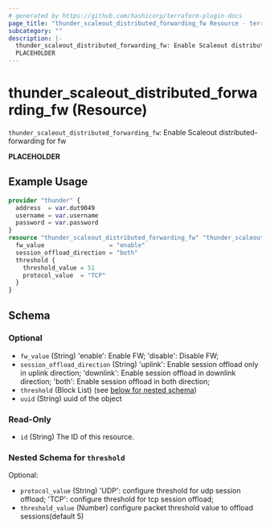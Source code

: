 ```yaml
---
# generated by https://github.com/hashicorp/terraform-plugin-docs
page_title: "thunder_scaleout_distributed_forwarding_fw Resource - terraform-provider-thunder"
subcategory: ""
description: |-
  thunder_scaleout_distributed_forwarding_fw: Enable Scaleout distributed-forwarding for fw
  PLACEHOLDER
---
```


# thunder_scaleout_distributed_forwarding_fw (Resource)

`thunder_scaleout_distributed_forwarding_fw`: Enable Scaleout distributed-forwarding for fw

__PLACEHOLDER__

## Example Usage

```terraform
provider "thunder" {
  address  = var.dut9049
  username = var.username
  password = var.password
}
resource "thunder_scaleout_distributed_forwarding_fw" "thunder_scaleout_distributed_forwarding_fw" {
  fw_value                  = "enable"
  session_offload_direction = "both"
  threshold {
    threshold_value = 51
    protocol_value  = "TCP"
  }
}
```

<!-- schema generated by tfplugindocs -->
## Schema

### Optional

- `fw_value` (String) 'enable': Enable FW; 'disable': Disable FW;
- `session_offload_direction` (String) 'uplink': Enable session offload only in uplink direction; 'downlink': Enable session offload in downlink direction; 'both': Enable session offload in both direction;
- `threshold` (Block List) (see [below for nested schema](#nestedblock--threshold))
- `uuid` (String) uuid of the object

### Read-Only

- `id` (String) The ID of this resource.

<a id="nestedblock--threshold"></a>
### Nested Schema for `threshold`

Optional:

- `protocol_value` (String) 'UDP': configure threshold for udp session offload; 'TCP': configure threshold for tcp session offload;
- `threshold_value` (Number) configure packet threshold value to offload sessions(default 5)


